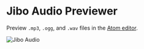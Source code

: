 # Jibo Audio Previewer

Preview ```.mp3```, ```.ogg```, and ```.wav``` files in the [Atom editor](https://atom.io/packages/jibo-audio).


![Jibo Audio](http://jiborobot.github.io/jibo-audio/images/screenshot-atom.png)
